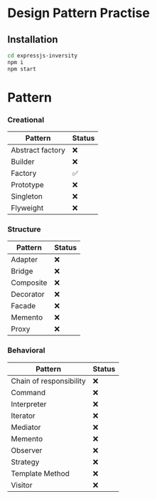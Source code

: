 # Design Pattern Practise

## Installation
```sh
cd expressjs-inversity
npm i
npm start
```
# Pattern
### Creational
| Pattern           | Status |
| ------            | ------ |
| Abstract factory  | ❌ |
| Builder           | ❌ |
| Factory           | ✅ |
| Prototype         | ❌ |
| Singleton         | ❌ |
| Flyweight         | ❌ |

### Structure
| Pattern           | Status |
| ----------------- | ------ |
| Adapter           | ❌ |
| Bridge            | ❌ |
| Composite         | ❌ |
| Decorator         | ❌ |
| Facade            | ❌ |
| Memento           | ❌ |
| Proxy             | ❌ |

### Behavioral
| Pattern                 | Status |
| -----------------       | ------ |
| Chain of responsibility | ❌ |
| Command                 | ❌ |
| Interpreter             | ❌ |
| Iterator                | ❌ |
| Mediator                | ❌ |
| Memento                 | ❌ |
| Observer                | ❌ |
| Strategy                | ❌ |
| Template Method         | ❌ |
| Visitor                 | ❌ |